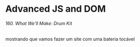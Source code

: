 # Advanced JS and DOM
###### 160. What We'll Make: Drum Kit
mostrando que vamos fazer um site com uma bateria tocável
